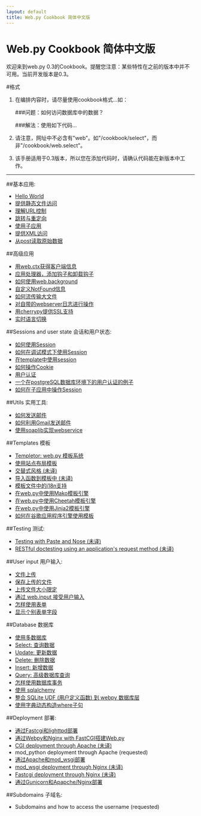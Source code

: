```yaml
---
layout: default
title: Web.py Cookbook 简体中文版
---
```


# Web.py Cookbook 简体中文版

欢迎来到web.py 0.3的Cookbook。提醒您注意：某些特性在之前的版本中并不可用。当前开发版本是0.3。

#格式

1. 在编排内容时，请尽量使用cookbook格式...如：
    
    ###问题：如何访问数据库中的数据？
     
    ###解法：使用如下代码...

1. 请注意，网址中不必含有"web"。如"/cookbook/select"，而非"/cookbook/web.select"。

1. 该手册适用于0.3版本，所以您在添加代码时，请确认代码能在新版本中工作。

-------------------------------------------------

##基本应用:
* [Hello World](helloworld.zh-cn)
* [提供静态文件访问](staticfiles.zh-cn)
* [理解URL控制](url_handling.zh-cn)
* [跳转与重定向](redirect%20seeother.zh-cn)
* [使用子应用](subapp.zh-cn)
* [提供XML访问](xmlfiles.zh-cn)
* [从post读取原始数据](postbasic.zh-cn)

##高级应用
* [用web.ctx获得客户端信息](ctx.zh-cn)
* [应用处理器，添加钩子和卸载钩子](application_processors.zh-cn)
* [如何使用web.background](background.zh-cn)
* [自定义NotFound信息](custom_notfound.zh-cn)
* [如何流传输大文件](streaming_large_files.zh-cn)
* [对自带的webserver日志进行操作](logging.zh-cn)
* [用cherrypy提供SSL支持](ssl.zh-cn)
* [实时语言切换](runtime-language-switch.zh-cn)

##Sessions and user state 会话和用户状态:
* [如何使用Session](sessions.zh-cn)
* [如何在调试模式下使用Session](session_with_reloader.zh-cn)
* [在template中使用session](session_in_template.zh-cn)
* [如何操作Cookie](cookies.zh-cn)
* [用户认证](userauth.zh-cn)
* [一个在postgreSQL数据库环境下的用户认证的例子](userauthpgsql.zh-cn)
* [如何在子应用中操作Session](sessions_with_subapp.zh-cn)


##Utils 实用工具:
* [如何发送邮件](sendmail.zh-cn)
* [如何利用Gmail发送邮件](sendmail_using_gmail.zh-cn)
* [使用soaplib实现webservice](webservice.zh-cn)

##Templates 模板
* [Templetor: web.py 模板系统](/docs/0.3/templetor.zh-cn)
* [使用站点布局模板](layout_template.zh-cn)
* [交替式风格 (未译)](alternating_style.zh-cn)
* [导入函数到模板中 (未译)](template_import.zh-cn)
* [模板文件中的i18n支持](i18n_support_in_template_file.zh-cn)
* [在web.py中使用Mako模板引擎 ](template_mako.zh-cn)
* [在web.py中使用Cheetah模板引擎](template_cheetah.zh-cn)
* [在web.py中使用Jinja2模板引擎](template_jinja.zh-cn)
* [如何在谷歌应用程序引擎使用模板](templates_on_gae.zh-cn)

##Testing 测试:
* [Testing with Paste and Nose (未译)](testing_with_paste_and_nose.zh-cn)
* [RESTful doctesting using an application's request method (未译)](restful_doctesting_using_request.zh-cn)

##User input 用户输入:
* [文件上传](fileupload.zh-cn)
* [保存上传的文件](storeupload.zh-cn)
* [上传文件大小限定](limiting_upload_size.zh-cn)
* [通过 web.input 接受用户输入](input.zh-cn)
* [怎样使用表单](forms.zh-cn)
* [显示个别表单字段](form_fields.zh-cn)

##Database 数据库
* [使用多数据库](multidbs.zh-cn)
* [Select: 查询数据](select.zh-cn)
* [Update: 更新数据 ](update.zh-cn)
* [Delete: 删除数据](delete.zh-cn)
* [Insert: 新增数据](Insert.zh-cn)
* [Query: 高级数据库查询](query.zh-cn)
* [怎样使用数据库事务](transactions.zh-cn)
* [使用 sqlalchemy](sqlalchemy.zh-cn)
* [整合 SQLite UDF (用户定义函数) 到 webpy 数据库层](sqlite-udf.zh-cn)
* [使用字典动态构造where子句](where_dict.zh-cn)

##Deployment 部署:
* [通过Fastcgi和lighttpd部署](fastcgi-lighttpd.zh-cn)
* [通过Webpy和Nginx with FastCGI搭建Web.py](fastcgi-nginx.zh-cn) 
* [CGI deployment through Apache (未译)](cgi-apache.zh-cn)
* mod_python deployment through Apache (requested)
* [通过Apache和mod_wsgi部署](mod_wsgi-apache.zh-cn)
* [mod_wsgi deployment through Nginx (未译)](mod_wsgi-nginx.zh-cn)
* [Fastcgi deployment through Nginx (未译)](fastcgi-nginx.zh-cn)
* [通过Gunicorn和Apapche/Nginx部署](gunicorn-apache-nginx.zh-cn)

##Subdomains 子域名:
* Subdomains and how to access the username (requested)
